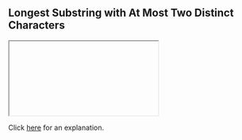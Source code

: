 ##  Longest Substring with At Most Two Distinct Characters 

<iframe></iframe>

Click [here](Explanation.md) for an explanation.

